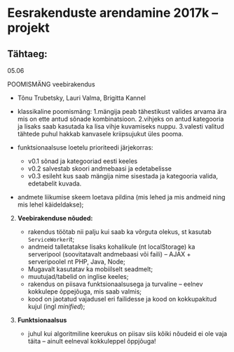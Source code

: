 # Eesrakenduste arendamine 2017k – projekt

## Tähtaeg:
  05.06

  POOMISMÄNG veebirakendus

* Tõnu Trubetsky, Lauri Valma, Brigitta Kannel

* klassikaline poomismäng:
  1.mängija peab tähestikust valides arvama ära mis on ette antud sõnade kombinatsioon.
  2.vihjeks on antud kategooria ja lisaks saab kasutada ka lisa vihje kuvamiseks nuppu.
  3.valesti valitud tähtede puhul hakkab kanvasele kriipsujukut üles pooma.

* funktsionaalsuse loetelu prioriteedi järjekorras:
    * v0.1 sõnad ja kategooriad eesti keeles
    * v0.2 salvestab skoori andmebaasi ja edetabelisse
    * v0.3 esileht kus saab mängija nime sisestada ja kategooria valida, edetabelit kuvada.

* andmete liikumise skeem loetava pildina (mis lehed ja mis andmeid ning mis lehel käideldakse);

2. **Veebirakenduse nõuded:**
    * rakendus töötab nii palju kui saab ka võrguta olekus, st kasutab `ServiceWorker`it;
    * andmeid talletatakse lisaks kohalikule (nt localStorage) ka serveripool (soovitatavalt andmebaasi või faili) – AJAX + serveripoolel nt PHP, Java, Node;
    * Mugavalt kasutatav ka mobiilselt seadmelt;
    * muutujad/tabelid on inglise keeles;
    * rakendus on piisava funktsionaalsusega ja turvaline – eelnev kokkulepe õppejõuga, mis saab valmis;
    * kood on jaotatud vajadusel eri failidesse ja kood on kokkupakitud kujul (ingl _minified_);

3. **Funktsionaalsus**
    * juhul kui algoritmiline keerukus on piisav siis kõiki nõudeid ei ole vaja täita – ainult eelneval kokkuleppel õppjõuga!
